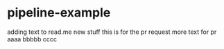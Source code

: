 # pipeline-example
adding text to read.me
new stuff
this is for the pr request
more text for pr
aaaa
bbbbb
cccc
